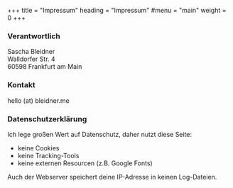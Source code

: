 +++
title = "Impressum"
heading = "Impressum"
#menu = "main"
weight = 0
+++
 
### Verantwortlich 
Sascha Bleidner    
Walldorfer Str. 4  
60598 Frankfurt am Main  

### Kontakt
hello (at) bleidner.me


### Datenschutzerklärung

Ich lege großen Wert auf Datenschutz, daher nutzt diese Seite:

* keine Cookies
* keine Tracking-Tools
* keine externen Resourcen (z.B. Google Fonts)

Auch der Webserver speichert deine IP-Adresse in keinen Log-Dateien.